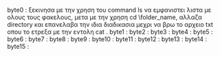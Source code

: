 byte0 : ξεκινησα με την χρηση του command ls να εμφανιστει λιστα με ολους τους φακελους, μετα με την χρηση cd \folder_name, αλλαζα directory και επανελαβα την ιδια διαδικασια μεχρι να βρω το αρχειο txt οπου το ετρεξα με την εντολη cat .
byte1 :
byte2 :
byte3 :
byte4 :
byte5 :
byte6 :
byte7 :
byte8 :
byte9 :
byte10 :
byte11 :
byte12 :
byte13 :
byte14 :
byte15 :
